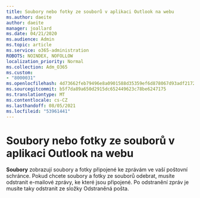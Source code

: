 ```yaml
---
title: Soubory nebo fotky ze souborů v aplikaci Outlook na webu
ms.author: daeite
author: daeite
manager: joallard
ms.date: 04/21/2020
ms.audience: Admin
ms.topic: article
ms.service: o365-administration
ROBOTS: NOINDEX, NOFOLLOW
localization_priority: Normal
ms.collection: Adm_O365
ms.custom:
- "8000031"
ms.openlocfilehash: 4d73662feb79496e8a0901588d35359ef6d878067d93adf2172504e4d96af1cc
ms.sourcegitcommit: b5f7da89a650d2915dc652449623c78be6247175
ms.translationtype: MT
ms.contentlocale: cs-CZ
ms.lasthandoff: 08/05/2021
ms.locfileid: "53961441"
---
```

# <a name="cant-delete-files-or-photos-from-files-in-outlook-on-the-web"></a>Soubory nebo fotky ze souborů v aplikaci Outlook na webu

**Soubory** zobrazují soubory a fotky připojené ke zprávám ve vaší poštovní schránce. Pokud chcete soubory a fotky ze souborů odebrat, musíte odstranit e-mailové zprávy, ke které jsou připojené. Po odstranění zpráv je musíte taky odstranit ze složky Odstraněná pošta.